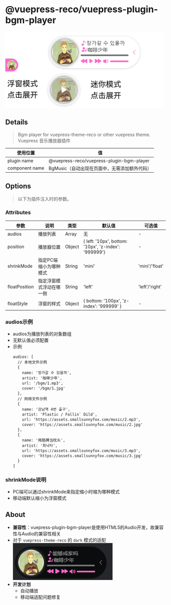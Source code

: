 # @vuepress-reco/vuepress-plugin-bgm-player

![demo.png](./images/demo.png)

## Details

> Bgm player for vuepress-theme-reco or other vuepress theme.  
> Vuepress 音乐播放器插件

|使用位置|值|
|-|-|
|plugin name|@vuepress-reco/vuepress-plugin-bgm-player|
|component name|BgMusic（自动出现在页面中，无需添加额外代码）|

## Options

> 以下为插件注入时的参数。

### Attributes

|参数|说明|类型|默认值|可选值|
|-|-|-|-|-|
|audios|播放列表|Array|无|-|
|position|播放器位置|Object|{ left: '10px', bottom: '10px', 'z-index': '999999'}|-|
|shrinkMode|指定PC端缩小为哪种模式|String|'mini'|'mini'/'float'|
|floatPosition|指定浮窗模式浮动在哪一侧|String|'left'|'left'/'right'|
|floatStyle|浮窗的样式|Object|{ bottom: '100px', 'z-index': '999999' }|-|


### audios示例

- audios为播放列表的对象数组
- 无默认值必须配置
- 示例
  ```
  audios: [
    // 本地文件示例
    {
      name: '장가갈 수 있을까',
      artist: '咖啡少年',
      url: '/bgm/1.mp3',
      cover: '/bgm/1.jpg'
    },
    // 网络文件示例
    {
      name: '강남역 4번 출구',
      artist: 'Plastic / Fallin` Dild',
      url: 'https://assets.smallsunnyfox.com/music/2.mp3',
      cover: 'https://assets.smallsunnyfox.com/music/2.jpg'
    },
    {
      name: '用胳膊当枕头',
      artist: '최낙타',
      url: 'https://assets.smallsunnyfox.com/music/3.mp3',
      cover: 'https://assets.smallsunnyfox.com/music/3.jpg'
    }
  ]  
  ```
### shrinkMode说明

- PC端可以通过shrinkMode来指定缩小时缩为哪种模式
- 移动端默认缩小为浮窗模式

## About

- **兼容性**：vuepress-plugin-bgm-player是使用HTML5的Audio开发，故兼容性与Audio的兼容性相关
- 对于 `vuepress-theme-reco` 的 `dark` 模式的适配  
  ![dark.png](./images/dark.png)
- **开发计划**
  - 自动播放
  - 移动端适配问题修复
